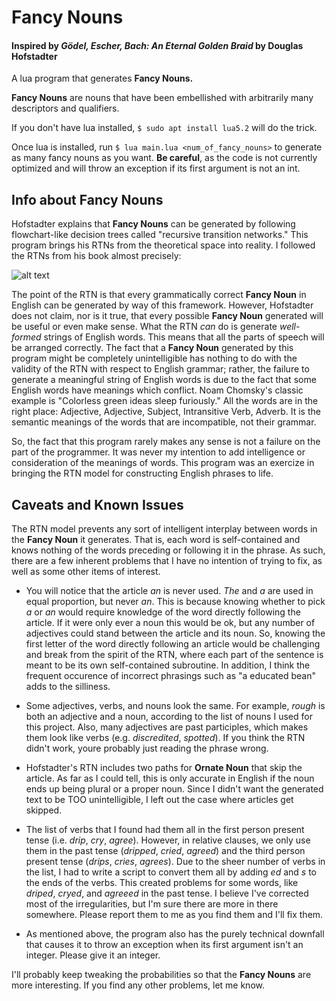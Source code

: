 # Fancy Nouns
#### Inspired by _Gödel, Escher, Bach: An Eternal Golden Braid_ by Douglas Hofstadter
A lua program that generates **Fancy Nouns.**  
 
**Fancy Nouns** are nouns that have been embellished with arbitrarily many descriptors and qualifiers.

If you don't have lua installed, `$ sudo apt install lua5.2` will do the trick.  

Once lua is installed, run `$ lua main.lua <num_of_fancy_nouns>` to generate as many fancy nouns as you want.
**Be careful**, as the code is not currently optimized and will throw an exception if its first argument is not an int.

## Info about Fancy Nouns
Hofstadter explains that **Fancy Nouns** can be generated by following flowchart-like decision trees called "recursive transition networks." This program brings his RTNs from the theoretical space into reality. I followed the RTNs from his book almost precisely:

![alt text][RTN]

The point of the RTN is that every grammatically correct **Fancy Noun** in English can be generated by way of this framework. However, Hofstadter does not claim, nor is it true, that every possible **Fancy Noun** generated will be useful or even make sense. What the RTN _can_ do is generate _well-formed_ strings of English words. This means that all the parts of speech will be arranged correctly. The fact that a **Fancy Noun** generated by this program might be completely unintelligible has nothing to do with the validity of the RTN with respect to English grammar; rather, the failure to generate a meaningful string of English words is due to the fact that some English words have meanings which conflict. Noam Chomsky's classic example is "Colorless green ideas sleep furiously." All the words are in the right place: Adjective, Adjective, Subject, Intransitive Verb, Adverb. It is the semantic meanings of the words that are incompatible, not their grammar.

So, the fact that this program rarely makes any sense is not a failure on the part of the programmer. It was never my intention to add intelligence or consideration of the meanings of words. This program was an exercize in bringing the RTN model for constructing English phrases to life. 

## Caveats and Known Issues
The RTN model prevents any sort of intelligent interplay between words in the **Fancy Noun** it generates. That is, each word is self-contained and knows nothing of the words preceding or following it in the phrase. As such, there are a few inherent problems that I have no intention of trying to fix, as well as some other items of interest.

* You will notice that the article _an_ is never used. _The_ and _a_ are used in equal proportion, but never _an_. This is because knowing whether to pick _a_ or _an_ would require knowledge of the word directly following the article. If it were only ever a noun this would be ok, but any number of adjectives could stand between the article and its noun. So, knowing the first letter of the word directly following an article would be challenging and break from the spirit of the RTN, where each part of the sentence is meant to be its own self-contained subroutine. In addition, I think the frequent occurence of incorrect phrasings such as "a educated bean" adds to the silliness.

* Some adjectives, verbs, and nouns look the same. For example, _rough_ is both an adjective and a noun, according to the list of nouns I used for this project. Also, many adjectives are past participles, which makes them look like verbs (e.g. _discredited_, _spotted_). If you think the RTN didn't work, youre probably just reading the phrase wrong.

* Hofstadter's RTN includes two paths for **Ornate Noun** that skip the article. As far as I could tell, this is only accurate in English if the noun ends up being plural or a proper noun. Since I didn't want the generated text to be TOO unintelligible, I left out the case where articles get skipped.

* The list of verbs that I found had them all in the first person present tense (i.e. _drip_, _cry_, _agree_). However, in relative clauses, we only use them in the past tense (_dripped_, _cried_, _agreed_) and the third person present tense (_drips_, _cries_, _agrees_). Due to the sheer number of verbs in the list, I had to write a script to convert them all by adding _ed_ and _s_ to the ends of the verbs. This created problems for some words, like _driped_, _cryed_, and _agreeed_ in the past tense. I believe I've corrected most of the irregularities, but I'm sure there are more in there somewhere. Please report them to me as you find them and I'll fix them. 

* As mentioned above, the program also has the purely technical downfall that causes it to throw an exception when its first argument isn't an integer. Please give it an integer.

I'll probably keep tweaking the probabilities so that the **Fancy Nouns** are more interesting. If you find any other problems, let me know.

[RTN]: https://68.media.tumblr.com/e6ce39e7973ca5cdc0523bd771b6e8a8/tumblr_inline_mtrfoq9vzi1rhp7q3.jpg "Fancy Noun RTN"
